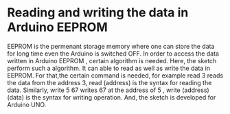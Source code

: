 # Reading and writing the data in Arduino EEPROM

EEPROM is the permenant storage memory where one can store the data for long time even the Arduino is switched OFF. In order to access the data written in Arduino EEPROM , certain algorithm is needed. Here, the sketch perform such a algorithm. It can able to read as well as write the data in EEPROM. For that,the certain command is needed, for example read 3 reads the data from the address 3, read (address) is the syntax for reading the data. Similarly, write 5 67 writes 67 at the address of 5 , write (address) (data) is the syntax for writing operation. And, the sketch is developed for Arduino UNO.
